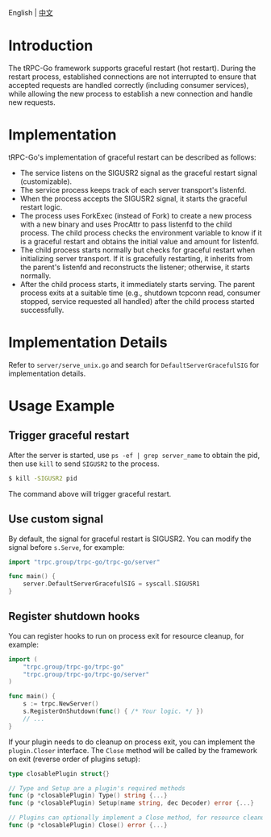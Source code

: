 English | [中文](./graceful_restart.zh_CN.md)

# Introduction

The tRPC-Go framework supports graceful restart (hot restart). During the restart process, established connections are not interrupted to ensure that accepted requests are handled correctly (including consumer services), while allowing the new process to establish a new connection and handle new requests.

# Implementation

tRPC-Go's implementation of graceful restart can be described as follows:
- The service listens on the SIGUSR2 signal as the graceful restart signal (customizable).
- The service process keeps track of each server transport's listenfd.
- When the process accepts the SIGUSR2 signal, it starts the graceful restart logic.
- The process uses ForkExec (instead of Fork) to create a new process with a new binary and uses ProcAttr to pass listenfd to the child process. The child process checks the environment variable to know if it is a graceful restart and obtains the initial value and amount for listenfd.
- The child process starts normally but checks for graceful restart when initializing server transport. If it is gracefully restarting, it inherits from the parent's listenfd and reconstructs the listener; otherwise, it starts normally.
- After the child process starts, it immediately starts serving. The parent process exits at a suitable time (e.g., shutdown tcpconn read, consumer stopped, service requested all handled) after the child process started successfully.

# Implementation Details

Refer to `server/serve_unix.go` and search for `DefaultServerGracefulSIG` for implementation details.

# Usage Example

## Trigger graceful restart

After the server is started, use `ps -ef | grep server_name` to obtain the pid, then use `kill` to send `SIGUSR2` to the process.

```bash
$ kill -SIGUSR2 pid
```

The command above will trigger graceful restart.

## Use custom signal

By default, the signal for graceful restart is SIGUSR2. You can modify the signal before `s.Serve`, for example:

```go
import "trpc.group/trpc-go/trpc-go/server"

func main() {
    server.DefaultServerGracefulSIG = syscall.SIGUSR1
}
```

## Register shutdown hooks

You can register hooks to run on process exit for resource cleanup, for example:

```go
import (
    "trpc.group/trpc-go/trpc-go"
    "trpc.group/trpc-go/trpc-go/server"
)

func main() {
    s := trpc.NewServer()
    s.RegisterOnShutdown(func() { /* Your logic. */ })
    // ...
}
```

If your plugin needs to do cleanup on process exit, you can implement the `plugin.Closer` interface. The `Close` method will be called by the framework on exit (reverse order of plugins setup):

```go
type closablePlugin struct{}

// Type and Setup are a plugin's required methods
func (p *closablePlugin) Type() string {...}
func (p *closablePlugin) Setup(name string, dec Decoder) error {...}

// Plugins can optionally implement a Close method, for resource cleanup on process exit
func (p *closablePlugin) Close() error {...}
```
